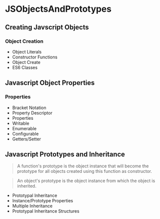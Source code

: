 # JSObjectsAndPrototypes

## Creating Javscript Objects
### Object Creation
 - Object Literals
 - Constructor Functions
 - Object Create
 - ES6 Classes

## Javascript Object Properties
### Properties 
- Bracket Notation
- Property Descriptor
- Properties
 - Writable
 - Enumerable
 - Configurable
 - Getters/Setter


## Javascript Prototypes and Inheritance
 > A function's prototype is the object instance that will become the prototype for all objects created using this function as constructor.

 > An object's prototype is the object instance from which the object is inherited.

 - Prototypal Inheritance
 - Instance/Prototype Properties
 - Multiple Inheritance
 - Prototypal Inheritance Structures

